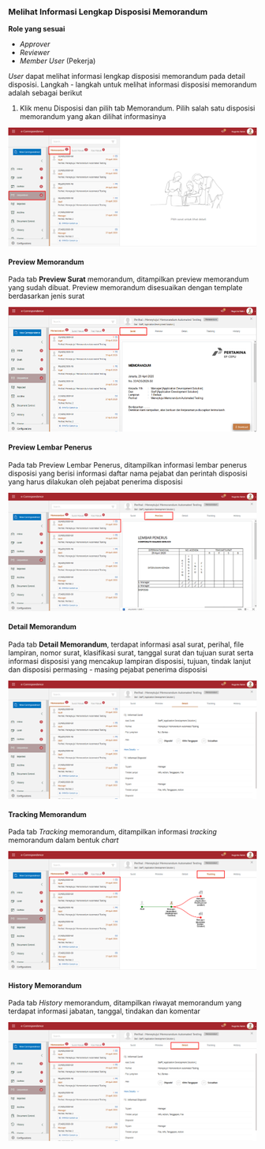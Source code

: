 ### Melihat Informasi Lengkap Disposisi Memorandum

**Role yang sesuai**

-	*Approver*
-	*Reviewer*
-	*Member User* (Pekerja)

*User* dapat melihat informasi lengkap disposisi memorandum pada detail disposisi. Langkah - langkah untuk melihat informasi disposisi memorandum adalah sebagai berikut

1. Klik menu Disposisi dan pilih tab Memorandum. Pilih salah satu disposisi memorandum yang akan dilihat informasinya

![gambar](SC_Memorandum/MM69.png)

####	Preview Memorandum

Pada tab **Preview Surat** memorandum, ditampilkan preview memorandum yang sudah dibuat. Preview memorandum disesuaikan dengan template berdasarkan jenis surat

![gambar](SC_Memorandum/CR09.png)

####	Preview Lembar Penerus

Pada tab Preview Lembar Penerus, ditampilkan informasi lembar penerus disposisi yang berisi informasi daftar nama pejabat dan perintah disposisi yang harus dilakukan oleh pejabat penerima disposisi

![gambar](SC_Memorandum/MM71.png)

####	Detail Memorandum

Pada tab **Detail Memorandum**, terdapat informasi asal surat, perihal, file lampiran, nomor surat, klasifikasi surat, tanggal surat dan tujuan surat serta informasi disposisi yang mencakup lampiran disposisi, tujuan, tindak lanjut dan disposisi permasing - masing pejabat penerima disposisi

![gambar](SC_Memorandum/MM72.png)

####	Tracking Memorandum

Pada tab *Tracking* memorandum, ditampilkan informasi *tracking* memorandum dalam bentuk *chart*

![gambar](SC_Memorandum/MM73.png)

####	History Memorandum

Pada tab *History* memorandum, ditampilkan riwayat memorandum yang terdapat informasi jabatan, tanggal, tindakan dan komentar

![gambar](SC_Memorandum/MM74.png)
